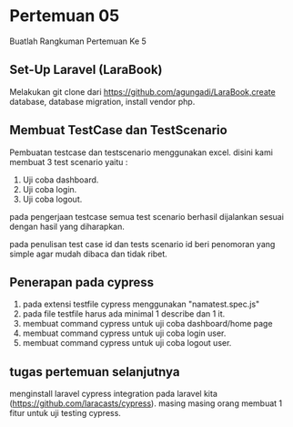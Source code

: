 # Pertemuan 05

Buatlah Rangkuman Pertemuan Ke 5

## Set-Up Laravel (LaraBook)

Melakukan git clone dari https://github.com/agungadi/LaraBook,create database, database migration, install vendor php.

 ## Membuat TestCase dan TestScenario
Pembuatan testcase dan testscenario menggunakan excel. disini kami membuat 3 test scenario yaitu :

1. Uji coba dashboard.
2. Uji coba login.
3. Uji coba logout.

pada pengerjaan testcase semua test scenario berhasil dijalankan sesuai dengan hasil yang diharapkan.

pada penulisan test case id dan tests scenario id beri penomoran yang simple agar mudah dibaca dan tidak ribet.

## Penerapan pada cypress
1. pada extensi testfile cypress menggunakan "namatest.spec.js"
2. pada file testfile harus ada minimal 1 describe dan 1 it.
3. membuat command cypress untuk uji coba dashboard/home page
4. membuat command cypress untuk uji coba login user.
5. membuat command cypress untuk uji coba logout user.

## tugas pertemuan selanjutnya

menginstall laravel cypress integration pada laravel kita (https://github.com/laracasts/cypress). masing masing orang membuat 1 fitur untuk uji testing cypress.

